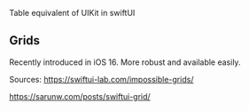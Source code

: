 
Table equivalent of UIKit in swiftUI




## Grids

Recently introduced in iOS 16.
More robust and available easily.


Sources:
https://swiftui-lab.com/impossible-grids/

https://sarunw.com/posts/swiftui-grid/





